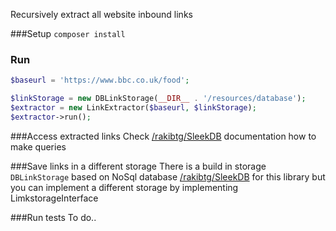 Recursively extract all website inbound links

###Setup
`composer install`

### Run
```php
$baseurl = 'https://www.bbc.co.uk/food';

$linkStorage = new DBLinkStorage(__DIR__ . '/resources/database');
$extractor = new LinkExtractor($baseurl, $linkStorage);
$extractor->run();
```

###Access extracted links
Check [/rakibtg/SleekDB](https://github.com/rakibtg/SleekDB) documentation how to make queries


###Save links in a different storage
There is a build in storage `DBLinkStorage` based on NoSql database [/rakibtg/SleekDB](https://github.com/rakibtg/SleekDB)   for this library but you can implement a different storage by implementing LimkstorageInterface

###Run tests
To do..
